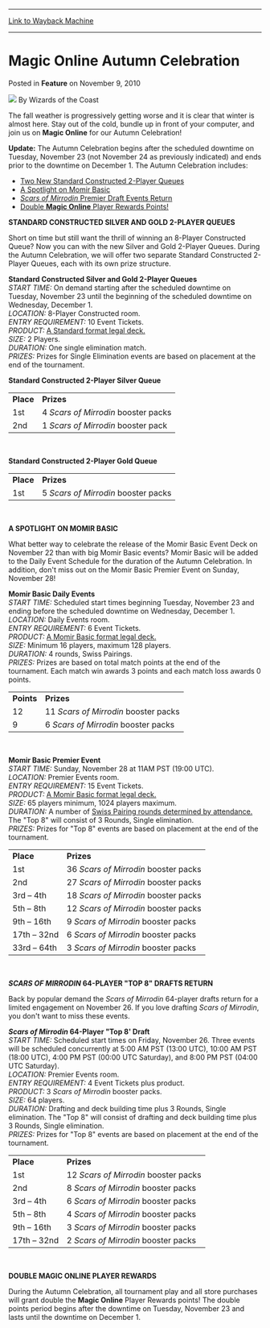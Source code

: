 
---
[Link to Wayback Machine](https://web.archive.org/web/20211020225010/https://magic.wizards.com/en/articles/archive/magic-online-autumn-celebration-2010-11-09)

[_metadata_:author]:- "Wizards of the Coast"
[_metadata_:description]:- "The fall weather is progressively getting worse and it is clear that winter is almost here. Stay out of the cold, bundle up in front of your computer, and join us on Magic Online for our Autumn Celebration! Update: The Autumn Celebration begins after the scheduled downtime on Tuesday, November 23 (not November 24 as previously indicated) and ends prior to the downtime on"
[_metadata_:generator]:- "Drupal 7 (http://drupal.org)"
[_metadata_:node]:- "688466"
[_metadata_:publish_date]:- "2010-11-09"
[_metadata_:source]:- "div-main-content"
[_metadata_:title]:- "Magic Online Autumn Celebration"
[_metadata_:wayback_capture_timestamp]:- "2021-10-20 22:50:10"
[_metadata_:wayback_raw_url]:- "https://web.archive.org/web/20211020225010id_/https://magic.wizards.com/en/articles/archive/magic-online-autumn-celebration-2010-11-09"
[_metadata_:wayback_url]:- "https://magic.wizards.com/en/articles/archive/magic-online-autumn-celebration-2010-11-09"
---


Magic Online Autumn Celebration
===============================



 Posted in **Feature**
 on November 9, 2010 






![](https://media.magic.wizards.com/styles/auth_small/public/images/person/wizards_author.jpg)
By Wizards of the Coast












The fall weather is progressively getting worse and it is clear that winter is almost here. Stay out of the cold, bundle up in front of your computer, and join us on **Magic Online** for our Autumn Celebration!


**Update:** The Autumn Celebration begins after the scheduled downtime on Tuesday, November 23 (not November 24 as previously indicated) and ends prior to the downtime on December 1. The Autumn Celebration includes:


* [Two New Standard Constructed 2-Player Queues](#2player)
* [A Spotlight on Momir Basic](#momir)
* [*Scars of Mirrodin* Premier Draft Events Return](#som)
* [Double **Magic Online** Player Rewards Points!](#mopr)

**STANDARD CONSTRUCTED SILVER AND GOLD 2-PLAYER QUEUES**


Short on time but still want the thrill of winning an 8-Player Constructed Queue? Now you can with the new Silver and Gold 2-Player Queues. During the Autumn Celebration, we will offer two separate Standard Constructed 2-Player Queues, each with its own prize structure.


**Standard Constructed Silver and Gold 2-Player Queues**  
*START TIME:* On demand starting after the scheduled downtime on Tuesday, November 23 until the beginning of the scheduled downtime on Wednesday, December 1.  
*LOCATION:* 8-Player Constructed room.  
*ENTRY REQUIREMENT:* 10 Event Tickets.  
*PRODUCT:*  [A Standard format legal deck.](http://archive.wizards.com/%20http://www.wizards.com/Magic/TCG/Resources.aspx?x=judge/resources/sfrstandard)   
*SIZE:* 2 Players.  
*DURATION:* One single elimination match.  
*PRIZES:* Prizes for Single Elimination events are based on placement at the end of the tournament.


**Standard Constructed 2-Player Silver Queue**




|  |  |
| --- | --- |
| **Place** | **Prizes** |
| 1st | 4 *Scars of Mirrodin* booster packs |
| 2nd | 1 *Scars of Mirrodin* booster pack |


 

**Standard Constructed 2-Player Gold Queue**




|  |  |
| --- | --- |
| **Place** | **Prizes** |
| 1st | 5 *Scars of Mirrodin* booster packs |


 

**A SPOTLIGHT ON MOMIR BASIC**


What better way to celebrate the release of the Momir Basic Event Deck on November 22 than with big Momir Basic events? Momir Basic will be added to the Daily Event Schedule for the duration of the Autumn Celebration. In addition, don't miss out on the Momir Basic Premier Event on Sunday, November 28!


**Momir Basic Daily Events**  
*START TIME:* Scheduled start times beginning Tuesday, November 23 and ending before the scheduled downtime on Wednesday, December 1.  
*LOCATION:* Daily Events room.  
*ENTRY REQUIREMENT:* 6 Event Tickets.  
*PRODUCT:*  [A Momir Basic format legal deck.](http://wizards.custhelp.com/cgi-bin/wizards.cfg/php/enduser/std_adp.php?p_faqid=1067)  
*SIZE:* Minimum 16 players, maximum 128 players.  
*DURATION:* 4 rounds, Swiss Pairings.  
*PRIZES:* Prizes are based on total match points at the end of the tournament. Each match win awards 3 points and each match loss awards 0 points.




|  |  |
| --- | --- |
| **Points** | **Prizes** |
| 12 | 11 *Scars of Mirrodin* booster packs |
| 9 | 6 *Scars of Mirrodin* booster packs |


 

**Momir Basic Premier Event**  
*START TIME:* Sunday, November 28 at 11AM PST (19:00 UTC).  
*LOCATION:* Premier Events room.  
*ENTRY REQUIREMENT:* 15 Event Tickets.  
*PRODUCT:*  [A Momir Basic format legal deck.](http://wizards.custhelp.com/cgi-bin/wizards.cfg/php/enduser/std_adp.php?p_faqid=1067)   
*SIZE:* 65 players minimum, 1024 players maximum.  
*DURATION:* A number of [Swiss Pairing rounds determined by attendance.](http://archive.wizards.com/%20http://wizards.custhelp.com/cgi-bin/wizards.cfg/php/enduser/std_adp.php?p_faqid=465)  The "Top 8" will consist of 3 Rounds, Single elimination.  
*PRIZES:* Prizes for "Top 8" events are based on placement at the end of the tournament.




|  |  |
| --- | --- |
| **Place** | **Prizes** |
| 1st | 36 *Scars of Mirrodin* booster packs |
| 2nd | 27 *Scars of Mirrodin* booster packs |
| 3rd – 4th | 18 *Scars of Mirrodin* booster packs |
| 5th – 8th | 12 *Scars of Mirrodin* booster packs |
| 9th – 16th | 9 *Scars of Mirrodin* booster packs |
| 17th – 32nd | 6 *Scars of Mirrodin* booster packs |
| 33rd – 64th | 3 *Scars of Mirrodin* booster packs |


 

***SCARS OF MIRRODIN* 64-PLAYER "TOP 8" DRAFTS RETURN**


Back by popular demand the *Scars of Mirrodin* 64-player drafts return for a limited engagement on November 26. If you love drafting *Scars of Mirrodin*, you don't want to miss these events.


***Scars of Mirrodin* 64-Player "Top 8' Draft**  
*START TIME:* Scheduled start times on Friday, November 26. Three events will be scheduled concurrently at 5:00 AM PST (13:00 UTC), 10:00 AM PST (18:00 UTC), 4:00 PM PST (00:00 UTC Saturday), and 8:00 PM PST (04:00 UTC Saturday).  
*LOCATION:* Premier Events room.  
*ENTRY REQUIREMENT:* 4 Event Tickets plus product.  
*PRODUCT:* 3 *Scars of Mirrodin* booster packs.  
*SIZE:* 64 players.  
*DURATION:* Drafting and deck building time plus 3 Rounds, Single elimination. The "Top 8" will consist of drafting and deck building time plus 3 Rounds, Single elimination.  
*PRIZES:* Prizes for "Top 8" events are based on placement at the end of the tournament.




|  |  |
| --- | --- |
| **Place** | **Prizes** |
| 1st | 12 *Scars of Mirrodin* booster packs |
| 2nd | 8 *Scars of Mirrodin* booster packs |
| 3rd – 4th | 6 *Scars of Mirrodin* booster packs |
| 5th – 8th | 4 *Scars of Mirrodin* booster packs |
| 9th – 16th | 3 *Scars of Mirrodin* booster packs |
| 17th – 32nd | 2 *Scars of Mirrodin* booster packs |


 

**DOUBLE MAGIC ONLINE PLAYER REWARDS**


During the Autumn Celebration, all tournament play and all store purchases will grant double the **Magic Online** Player Rewards points! The double points period begins after the downtime on Tuesday, November 23 and lasts until the downtime on December 1.








